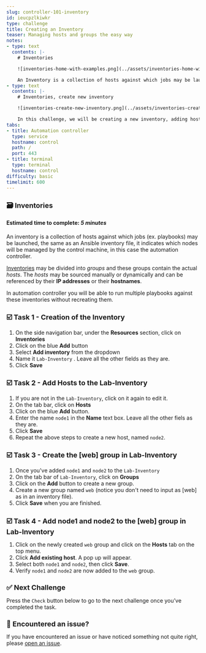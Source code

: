 ```yaml
---
slug: controller-101-inventory
id: ieucpzlkiwkr
type: challenge
title: Creating an Inventory
teaser: Managing hosts and groups the easy way
notes:
- type: text
  contents: |-
    # Inventories

    ![inventories-home-with-examples.png](../assets/inventories-home-with-examples.png)

    An Inventory is a collection of hosts against which jobs may be launched, the same as an Ansible inventory file.
- type: text
  contents: |-
    # Inventories, create new inventory

    ![inventories-create-new-inventory.png](../assets/inventories-create-new-inventory.png)

    In this challenge, we will be creating a new inventory, adding hosts and creating a host group inside the inventory.
tabs:
- title: Automation controller
  type: service
  hostname: control
  path: /
  port: 443
- title: terminal
  type: terminal
  hostname: control
difficulty: basic
timelimit: 600
---
```

🗃️ Inventories
===
#### Estimated time to complete: *5 minutes*<p>

An inventory is a collection of hosts against which jobs (ex. playbooks) may be launched, the same as an Ansible inventory file, it indicates which nodes will be managed by the control machine, in this case the automation controller.

[Inventories](https://docs.ansible.com/automation-controller/latest/html/userguide/inventories.html) may be divided into *groups* and these groups contain the actual *hosts*. The *hosts* may be sourced manually or dynamically and can be referenced by their **IP addresses** or their **hostnames**.

In automation controller you will be able to run multiple playbooks against these inventories without recreating them.


☑️ Task 1 - Creation of the Inventory
===

1. On the side navigation bar, under the **Resources** section, click on **Inventories**
2. Click on the blue **Add** button
3. Select **Add inventory** from the dropdown
4. Name it `Lab-Inventory` . Leave all the other fields as they are.
5. Click **Save**

☑️ Task 2 - Add Hosts to the Lab-Inventory
===

1. If you are not in the  `Lab-Inventory`, click on it again to edit it.
2. On the tab bar, click on **Hosts**
3. Click on the blue **Add** button.
4. Enter the name `node1` in the **Name** text box. Leave all the other fiels as they are.
5. Click **Save**
6. Repeat the above steps to create a new host, named `node2`.


☑️ Task 3 - Create the [web] group in Lab-Inventory
===

1. Once you've added `node1` and `node2` to the `Lab-Inventory`
2. On the tab bar of `Lab-Inventory`, click on **Groups**
3. Click on the **Add** button to create a new group.
4. Create a new group named `web` (notice you don't need to input as [web] as in an inventory file).
5. Click **Save** when you are finished.


☑️ Task 4 - Add node1 and node2 to the [web] group in Lab-Inventory
===

1. Click on the newly created `web` group and click on the **Hosts** tab on the top menu.
2. Click **Add existing host**. A pop up will appear.
3. Select both `node1` and `node2`, then click **Save**.
4. Verify `node1` and `node2` are now added to the `web` group.


✅ Next Challenge
===
Press the `Check` button below to go to the next challenge once you’ve completed the task.

🐛 Encountered an issue?
====

If you have encountered an issue or have noticed something not quite right, please [open an issue](https://github.com/ansible/instruqt/issues/new?labels=intro-to-controller&title=Issue+with+Intro+to+Controller+slug+ID:+controller-101-inventory&assignees=leogallego).

<style type="text/css" rel="stylesheet">
  .lightbox {
    display: none;
    position: fixed;
    justify-content: center;
    align-items: center;
    z-index: 999;
    top: 0;
    left: 0;
    right: 0;
    bottom: 0;
    padding: 1rem;
    background: rgba(0, 0, 0, 0.8);
    margin-left: auto;
    margin-right: auto;
    margin-top: auto;
    margin-bottom: auto;
  }
  .lightbox:target {
    display: flex;
  }
  .lightbox img {
    /* max-height: 100% */
    max-width: 60%;
    max-height: 60%;
  }
  img {
    display: block;
    margin-left: auto;
    margin-right: auto;
  }
  h1 {
    font-size: 18px;
  }
    h2 {
    font-size: 16px;
    font-weight: 600
  }
    h3 {
    font-size: 14px;
    font-weight: 600
  }
  p span {
    font-size: 14px;
  }
  ul li span {
    font-size: 14px
  }
</style>
